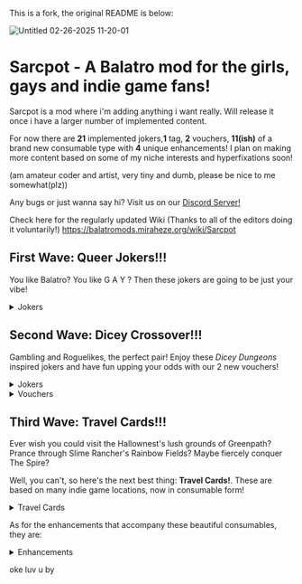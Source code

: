 This is a fork, the original README is below:

![Untitled 02-26-2025 11-20-01](https://github.com/user-attachments/assets/73184fb8-9717-49c0-8a8e-0df7f8843fa5)
# Sarcpot - A Balatro mod for the girls, gays and indie game fans!

Sarcpot is a mod where i'm adding anything i want really. Will release it once i have a larger number of implemented content.

For now there are **21** implemented jokers,**1** tag, **2** vouchers, **11(ish)** of a brand new consumable type with **4** unique enhancements! I plan on making more content based on some of my niche interests and hyperfixations soon!

(am amateur coder and artist, very tiny and dumb, please be nice to me somewhat(plz)) 

Any bugs or just wanna say hi? Visit us on our [Discord Server!](https://discord.com/channels/1116389027176787968/1337498831809544233)

Check here for the regularly updated Wiki (Thanks to all of the editors doing it voluntarily!) https://balatromods.miraheze.org/wiki/Sarcpot

## First Wave: Queer Jokers!!!

You like Balatro? You like G A Y ? Then these jokers are going to be just your vibe!

<details>
  <summary>Jokers</summary>
      -Artemis: Debuffs all Hearts and gain mult for debuffed cards!<br/>
      -Cracked Egg: Transform joker to the right when sold, rarity goes up the longer you hold it!<br/>
      -Double Crescent: Chance for planets when your hand contains a pair<br/>
      -Garlic Bread: The OG! If your first hand is a _High Card_, turn it into an Ace!<br/>
      -Green Carnation: Kings give chips based on how many were already scored!<br/>
      -Labrys: Queens give mult based on how many were already scored!<br/>
      -None Of The Above: Wild Cards have a random chance to give chips, mult, money and xmult<br/>
      -Pancake: Next 3 hands get enhanced into Wild Cards!<br/>
</details>

## Second Wave: Dicey Crossover!!!

Gambling and Roguelikes, the perfect pair! Enjoy these _Dicey Dungeons_ inspired jokers and have fun upping your odds with our 2 new vouchers!

<details>
  <summary>Jokers</summary>
  
      -Warrior Dice: Small chance to gain free rerolls when discarding and free discards when rerolling!<br/>
      -Thief Dice: Small chance to gain free consumables or temporary jokers on round end!<br/>
      -Robot Dice: Scaling mult if you manage to add your hands up to the jackpot, small chance to scale 6 times as much!<br/>
      -Inventor Dice: Recycle your consumables for new ones, chance to gain Spectral cards!<br/>
      -Witch Dice: Discarded or played cards may add their chips to this joker!
      -Jester Dice: Chance to gain extra hands when discarding or playing matching ranks!
      
</details>

<details>
  <summary>Vouchers</summary>
      -Advantage: +1 to all listed chances! Maybe now that Wheel of Fortune will hit?<br/>
      -Nat 20!: +1 to all listed chances, again! S-Surely that Wheel of Fortune hits???<br/>
  <details>
     <summary>Spoilers</summary>
    -Nope!   
</details>
</details>



## Third Wave: Travel Cards!!!

Ever wish you could visit the Hallownest's lush grounds of Greenpath? Prance through Slime Rancher's Rainbow Fields? Maybe fiercely conquer The Spire?

Well, you can't, so here's the next best thing: **Travel Cards!**. These are based on many indie game locations, now in consumable form!

<details>
  <summary>Travel Cards</summary>
      -Tattered Post, from Outer Wilds: Level up a random hand, or wait for it to collapse, revealing its dark core...<br/>
      -Postcard from Mt.Celeste, from Celeste: Upgrade your cards to Strawberry flavored ones! <br/>
      -"Greenpath View", from Hollow Knight: Start your journey! Create 2 Common Jokers<br/>
      -"Top Tips to Conquer the Spire!", from Slay the Spire: Collect your rewards, gaining 2 Travel Cards on use!<br/>
      -Colorful Brochure, from Slime Rancher: Goo up to 2 cards into Slime Cards!
      -Memory of a Road, from Loop Hero: 3 random cards are swallowed by oblivion... draw 3 cards to fill the emptiness...
      -Rusted Poster, from Haven: Bop and turn up to 2 cards to Flow Cards!
      -Grey Memento, from Death's Door: Pay respects and turn 2 cards into cards you already have in your deck
      -Frozen Diary, from Wildfrost: Resist the cold! Enhance 2 Cards into Luminice Cards!
      -Monarch's Funds, from Kingdom: Grow your kingdom. Gain money for every ante you've endured
      -Wartorn Journal, from Magic Survival: Fight against the horde. Enhance cards for every ante you survive!
</details>

As for the enhancements that accompany these beautiful consumables, they are:

<details>
  <summary>Enhancements</summary>
      -Strawberry Cards: Retriggers twice, then deactivates. You'll need to let it catch it's breath by not playing it for one round<br/>
      -Slime Cards: Create a Plort when scored, a tiny consumable that earns you $2 when used. Simple as that! <br/>
      -Luminice Cards: They don't do much on their own, but upgrade every card with permanent mult and chips when scored!  <br/>
      -Flow Cards: X1.2 Chips, plus X0.1 Chips for every other card you managed to flow in your hand<br/>

</details>

oke luv u by
